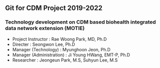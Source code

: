 ## Git for CDM Project 2019-2022

### **Technology development on CDM based biohealth integrated data network extension (MOTIE)**

* Project Instructor : Rae Woong Park, MD, Ph.D 
* Directer : Seongwon Lee, Ph.D 
* Manager (Technology) : Myunghoon Jeon, Ph.D
* Manager (Administration) : Ji Young HWang, EMT-P, Ph.D
* Researcher : Jeongeun Park, M.S, Suhyun Lee, M.S
